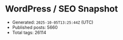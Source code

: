 # WordPress / SEO Snapshot

- Generated: `2025-10-05T13:25:44Z` (UTC)
- Published posts: 5660
- Total tags: 26114
